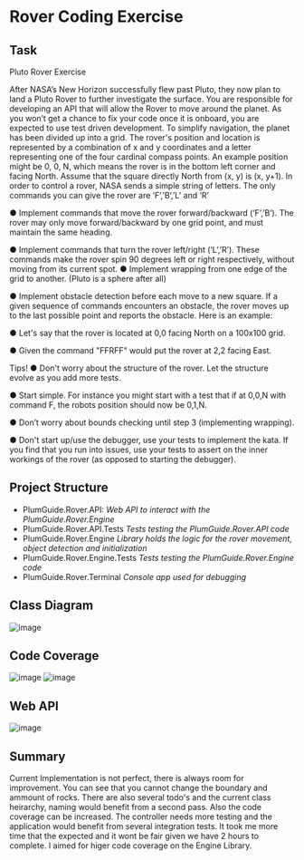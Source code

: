 # Rover Coding Exercise

## Task

Pluto Rover Exercise

After NASA’s New Horizon successfully flew past Pluto, they now plan to land a Pluto Rover
to further investigate the surface. You are responsible for developing an API that will allow
the Rover to move around the planet. As you won’t get a chance to fix your code once it is
onboard, you are expected to use test driven development.
To simplify navigation, the planet has been divided up into a grid. The rover's position and
location is represented by a combination of x and y coordinates and a letter representing
one of the four cardinal compass points. An example position might be 0, 0, N, which
means the rover is in the bottom left corner and facing North. Assume that the square
directly North from (x, y) is (x, y+1).
In order to control a rover, NASA sends a simple string of letters. The only commands you
can give the rover are ‘F’,’B’,’L’ and ‘R’

● Implement commands that move the rover forward/backward (‘F’,’B’). The rover
may only move forward/backward by one grid point, and must maintain the same
heading.

● Implement commands that turn the rover left/right (‘L’,’R’). These commands make
the rover spin 90 degrees left or right respectively, without moving from its current
spot.
● Implement wrapping from one edge of the grid to another. (Pluto is a sphere after
all)

● Implement obstacle detection before each move to a new square. If a given
sequence of commands encounters an obstacle, the rover moves up to the last
possible point and reports the obstacle.
Here is an example:

● Let's say that the rover is located at 0,0 facing North on a 100x100 grid.

● Given the command "FFRFF" would put the rover at 2,2 facing East.

Tips!
● Don't worry about the structure of the rover. Let the structure evolve as you add
more tests.

● Start simple. For instance you might start with a test that if at 0,0,N with command
F, the robots position should now be 0,1,N.

● Don’t worry about bounds checking until step 3 (implementing wrapping).

● Don't start up/use the debugger, use your tests to implement the kata. If you find
that you run into issues, use your tests to assert on the inner workings of the rover
(as opposed to starting the debugger).

## Project Structure

- PlumGuide.Rover.API: *Web API to interact with the PlumGuide.Rover.Engine*
- PlumGuide.Rover.API.Tests *Tests testing the PlumGuide.Rover.API code*
- PlumGuide.Rover.Engine *Library holds the logic for the rover movement, object detection and initialization*
- PlumGuide.Rover.Engine.Tests *Tests testing the PlumGuide.Rover.Engine code*
- PlumGuide.Rover.Terminal *Console app used for debugging*

## Class Diagram
![image](https://user-images.githubusercontent.com/2464156/132953750-ff0238a5-a43a-443b-9ec8-1a44b379f69c.png)

## Code Coverage
![image](https://user-images.githubusercontent.com/2464156/132953757-86d7f478-5b72-4cc0-a00b-d0c6b7fd14ec.png)
![image](https://user-images.githubusercontent.com/2464156/132953725-4c67a295-5b9c-4b3f-b35a-8599c46d123c.png)

## Web API
![image](https://user-images.githubusercontent.com/2464156/132953758-020305e2-4460-4450-a12f-011eb87aea73.png)

## Summary
Current Implementation is not perfect, there is always room for improvement. You can see that you cannot change the boundary and ammount of rocks. There are also several todo's and the current class heirarchy, naming would benefit from a second pass. Also the code coverage can be increased. The controller needs more testing and the application would benefit from several integration tests. It took me more time that the expected and it wont be fair given we have 2 hours to complete. I aimed for higer code coverage on the Engine Library.   


   
